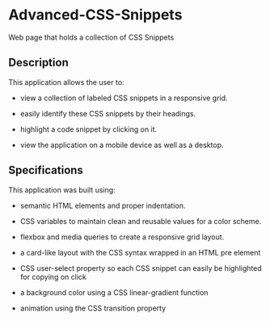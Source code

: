 # Advanced-CSS-Snippets
Web page that holds a collection of CSS Snippets

## Description

This application allows the user to:

* view a collection of labeled CSS snippets in a responsive grid.

* easily identify these CSS snippets by their headings.

* highlight a code snippet by clicking on it.

* view the application on a mobile device as well as a desktop.

## Specifications

This application was built using:

* semantic HTML elements and proper indentation.

* CSS variables to maintain clean and reusable values for a color scheme.

* flexbox and media queries to create a responsive grid layout.

* a card-like layout with the CSS syntax wrapped in an HTML pre element

* CSS user-select property so each CSS snippet can easily be highlighted for copying on click

* a background color using a CSS linear-gradient function

* animation using the CSS transition property


